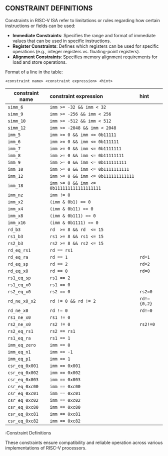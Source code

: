 ## CONSTRAINT DEFINITIONS

Constraints in RISC-V ISA refer to limitations or rules regarding how certain instructions or fields can be used:

- **Immediate Constraints**: Specifies the range and format of immediate values that can be used in specific instructions.
- **Register Constraints**: Defines which registers can be used for specific operations (e.g., integer registers vs. floating-point registers).
- **Alignment Constraints**: Specifies memory alignment requirements for load and store operations.

Format of a line in the table:

`<constraint name> <constraint expression> <hint>`

| constraint name | constraint expression                     | hint        |
|-----------------|:------------------------------------------|:------------|
| `simm_6`        | `imm >= -32 && imm < 32`                  |             |
| `simm_9`        | `imm >= -256 && imm < 256`                |             |
| `simm_10`       | `imm >= -512 && imm < 512`                |             |
| `simm_12`       | `imm >= -2048 && imm < 2048`              |             |
| `imm_5`         | `imm >= 0 && imm <= 0b11111`              |             |
| `imm_6`         | `imm >= 0 && imm <= 0b111111`             |             |
| `imm_7`         | `imm >= 0 && imm <= 0b1111111`            |             |
| `imm_8`         | `imm >= 0 && imm <= 0b11111111`           |             |
| `imm_9`         | `imm >= 0 && imm <= 0b111111111`          |             |
| `imm_10`        | `imm >= 0 && imm <= 0b1111111111`         |             |
| `imm_12`        | `imm >= 0 && imm <= 0b111111111111`       |             |
| `imm_18`        | `imm >= 0 && imm <= 0b111111111111111111` |             |
| `imm_nz`        | `imm != 0`                                |             |
| `imm_x2`        | `(imm & 0b1) == 0`                        |             |
| `imm_x4`        | `(imm & 0b11) == 0`                       |             |
| `imm_x8`        | `(imm & 0b111) == 0`                      |             |
| `imm_x16`       | `(imm & 0b1111) == 0`                     |             |
| `rd_b3`         | `rd  >= 8 && rd  <= 15`                   |             |
| `rs1_b3`        | `rs1 >= 8 && rs1 <= 15`                   |             |
| `rs2_b3`        | `rs2 >= 8 && rs2 <= 15`                   |             |
| `rd_eq_rs1`     | `rd == rs1`                               |             |
| `rd_eq_ra`      | `rd == 1`                                 | `rd=1`      |
| `rd_eq_sp`      | `rd == 2`                                 | `rd=2`      |
| `rd_eq_x0`      | `rd == 0`                                 | `rd=0`      |
| `rs1_eq_sp`     | `rs1 == 2`                                |             |
| `rs1_eq_x0`     | `rs1 == 0`                                |             |
| `rs2_eq_x0`     | `rs2 == 0`                                | `rs2=0`     |
| `rd_ne_x0_x2`   | `rd != 0 && rd != 2`                      | `rd!={0,2}` |
| `rd_ne_x0`      | `rd != 0`                                 | `rd!=0`     |
| `rs1_ne_x0`     | `rs1 != 0`                                |             |
| `rs2_ne_x0`     | `rs2 != 0`                                | `rs2!=0`    |
| `rs2_eq_rs1`    | `rs2 == rs1`                              |             |
| `rs1_eq_ra`     | `rs1 == 1`                                |             |
| `imm_eq_zero`   | `imm == 0`                                |             |
| `imm_eq_n1`     | `imm == -1`                               |             |
| `imm_eq_p1`     | `imm == 1`                                |             |
| `csr_eq_0x001`  | `imm == 0x001`                            |             |
| `csr_eq_0x002`  | `imm == 0x002`                            |             |
| `csr_eq_0x003`  | `imm == 0x003`                            |             |
| `csr_eq_0xc00`  | `imm == 0xc00`                            |             |
| `csr_eq_0xc01`  | `imm == 0xc01`                            |             |
| `csr_eq_0xc02`  | `imm == 0xc02`                            |             |
| `csr_eq_0xc80`  | `imm == 0xc80`                            |             |
| `csr_eq_0xc81`  | `imm == 0xc81`                            |             |
| `csr_eq_0xc82`  | `imm == 0xc82`                            |             |

:Constraint Definitions

These constraints ensure compatibility and reliable operation across various implementations of RISC-V processors.
